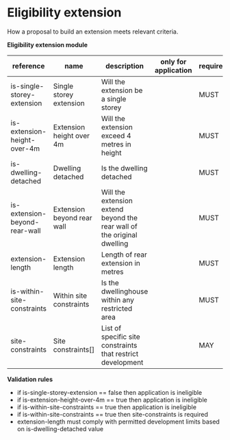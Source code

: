 # Eligibility extension

How a proposal to build an extension meets relevant criteria.

**Eligibility extension module**

| reference | name | description | only for application | requirement | notes |
| --- | --- | --- | --- | --- | --- |
| is-single-storey-extension | Single storey extension | Will the extension be a single storey |  | MUST |  |
| is-extension-height-over-4m | Extension height over 4m | Will the extension exceed 4 metres in height |  | MUST |  |
| is-dwelling-detached | Dwelling detached | Is the dwelling detached |  | MUST |  |
| is-extension-beyond-rear-wall | Extension beyond rear wall | Will the extension extend beyond the rear wall of the original dwelling |  | MUST |  |
| extension-length | Extension length | Length of rear extension in metres |  | MUST |  |
| is-within-site-constraints | Within site constraints | Is the dwellinghouse within any restricted area |  | MUST |  |
| site-constraints | Site constraints[] | List of specific site constraints that restrict development |  | MAY | Select from the **designation** enum |

**Validation rules**

- if is-single-storey-extension == false then application is ineligible
- if is-extension-height-over-4m == true then application is ineligible
- if is-within-site-constraints == true then application is ineligible
- if is-within-site-constraints == true then site-constraints is required
- extension-length must comply with permitted development limits based on is-dwelling-detached value